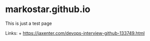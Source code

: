 # markostar.github.io
This is just a test page

Links: +
https://jaxenter.com/devops-interview-github-133749.html

